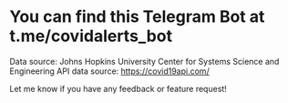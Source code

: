# You can find this Telegram Bot at t.me/covidalerts_bot #

Data source: Johns Hopkins University Center for Systems Science and Engineering
API data source: https://covid19api.com/

Let me know if you have any feedback or feature request!